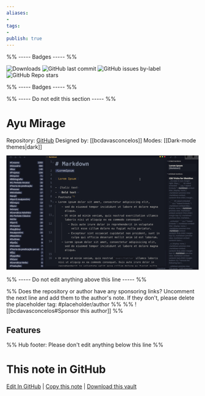 ```yaml
---
aliases:
- 
tags: 
- 
publish: true
---
```


%% ----- Badges ----- %%

![Downloads](https://img.shields.io/badge/downloads-3013-573E7A?style=for-the-badge&logo=)
![GitHub last commit](https://img.shields.io/github/last-commit/bcdavasconcelos/Obsidian-Ayu_Mirage?color=573E7A&label=last%20update&logo=github&style=for-the-badge)
![GitHub issues by-label](https://img.shields.io/github/issues/bcdavasconcelos/Obsidian-Ayu_Mirage/help%20wanted?color=573E7A&logo=github&style=for-the-badge) 
![GitHub Repo stars](https://img.shields.io/github/stars/bcdavasconcelos/Obsidian-Ayu_Mirage?color=573E7A&logo=github&style=for-the-badge)

%% ----- Badges ----- %%

%% ----- Do not edit this section ----- %%

# Ayu Mirage

Repository: [GitHub](https://github.com/bcdavasconcelos/Obsidian-Ayu_Mirage)
Designed by: [[bcdavasconcelos]]
Modes: [[Dark-mode themes|dark]]



![screenshot](https://github.com/bcdavasconcelos/Obsidian-Ayu_Mirage/raw/master/ayu1.png)

%% ----- Do not edit anything above this line ----- %% 

%% Does the repository or author have any sponsoring links? Uncomment the next line and add them to the author's note. If they don't, please delete the placeholder tag: #placeholder/author %%
%% ![[bcdavasconcelos#Sponsor this author]] %%


## Features



%% Hub footer: Please don't edit anything below this line %%

# This note in GitHub

<span class="git-footer">[Edit In GitHub](https://github.dev/obsidian-community/obsidian-hub/blob/main/02%20-%20Community%20Expansions/02.05%20All%20Community%20Expansions/Themes/Ayu%20Mirage.md "git-hub-edit-note") | [Copy this note](https://raw.githubusercontent.com/obsidian-community/obsidian-hub/main/02%20-%20Community%20Expansions/02.05%20All%20Community%20Expansions/Themes/Ayu%20Mirage.md "git-hub-copy-note") | [Download this vault](https://github.com/obsidian-community/obsidian-hub/archive/refs/heads/main.zip "git-hub-download-vault") </span>
